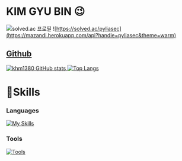# KIM GYU BIN 😉

![solved.ac 프로필](http://mazassumnida.wtf/api/v2/generate_badge?boj=pyliasec) ![https://solved.ac/pyliasec](https://mazandi.herokuapp.com/api?handle=pyliasec&theme=warm)
<a href="https://solved.ac/profile/pyliasec">
## Github
![khm1380 GitHub stats](https://github-readme-stats.vercel.app/api?username=pyliasec&theme=dark&show_icons=true)
[![Top Langs](https://github-readme-stats.vercel.app/api/top-langs/?username=pyliasec&langs_count=8&layout=compact&theme=dark)](https://github.com/pyliasec)
# 💪Skills
### Languages
[![My Skills](https://skillicons.dev/icons?i=py,r,c,cpp,go&theme=light)](https://skillicons.dev)
<br>
### Tools
[![Tools](https://skillicons.dev/icons?i=vscode,git,github&theme=light)](https://skillicons.dev)
